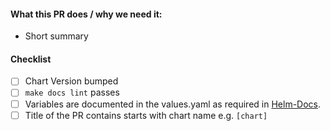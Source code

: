 #### What this PR does / why we need it:

* Short summary

#### Checklist
<!-- Place an '[x]' (no spaces) in all applicable fields. -->
- [ ] Chart Version bumped
- [ ] `make docs lint` passes
- [ ] Variables are documented in the values.yaml as required in [Helm-Docs](https://github.com/norwoodj/helm-docs#valuesyaml-metadata).
- [ ] Title of the PR contains starts with chart name e.g. `[chart]`
